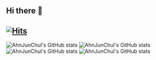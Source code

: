 ## Hi there 👋


<!--
**CookiePawn/CookiePawn** is a ✨ _special_ ✨ repository because its `README.md` (this file) appears on your GitHub profile.

Here are some ideas to get you started:

- 🔭 I’m currently working on ...
- 🌱 I’m currently learning ...
- 👯 I’m looking to collaborate on ...
- 🤔 I’m looking for help with ...
- 💬 Ask me about ...
- 📫 How to reach me: ...
- 😄 Pronouns: ...
- ⚡ Fun fact: ...
-->


[![Hits](https://hits.seeyoufarm.com/api/count/incr/badge.svg?url=https%3A%2F%2Fgithub.com%2FCookiePawn%2FCookiePawn%2Fhit-counter&count_bg=%2375E7C3&title_bg=%23CDCDCD&icon=&icon_color=%23E7E7E7&title=HITS&edge_flat=false)](https://hits.seeyoufarm.com)
---
![AhnJunChul's GitHub stats](https://github-readme-stats.vercel.app/api?username=CookiePawn&hide=contribs,prs)
![AhnJunChul's GitHub stats](https://github-readme-stats.vercel.app/api?username=CookiePawn&show=reviews,discussions_started,discussions_answered,prs_merged,prs_merged_percentage)
![AhnJunChul's GitHub stats](https://github-readme-stats.vercel.app/api?username=CookiePawn&show_icons=true)
![AhnJunChul's GitHub stats](https://github-readme-stats.vercel.app/api?username=CookiePawn&show_icons=true&theme=radical)
